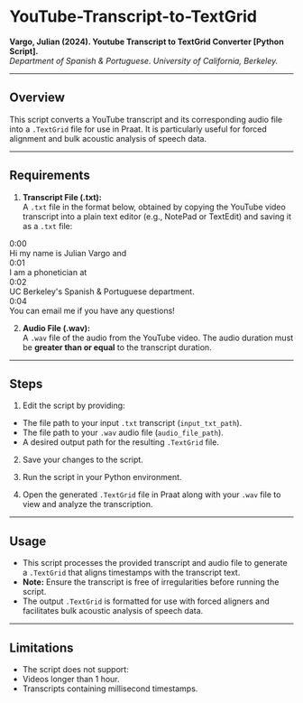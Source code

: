 # YouTube-Transcript-to-TextGrid

**Vargo, Julian (2024). Youtube Transcript to TextGrid Converter [Python Script].**  
*Department of Spanish & Portuguese. University of California, Berkeley.*

---

## **Overview**

This script converts a YouTube transcript and its corresponding audio file into a `.TextGrid` file for use in Praat. It is particularly useful for forced alignment and bulk acoustic analysis of speech data.

---

## **Requirements**

1. **Transcript File (.txt):**  
   A `.txt` file in the format below, obtained by copying the YouTube video transcript into a plain text editor (e.g., NotePad or TextEdit) and saving it as a `.txt` file:

0:00  
Hi my name is Julian Vargo and  
0:01  
I am a phonetician at  
0:02  
UC Berkeley's Spanish & Portuguese department.  
0:04  
You can email me if you have any questions!  


2. **Audio File (.wav):**  
A `.wav` file of the audio from the YouTube video. The audio duration must be **greater than or equal** to the transcript duration.

---

## **Steps**

1. Edit the script by providing:
- The file path to your input `.txt` transcript (`input_txt_path`).
- The file path to your `.wav` audio file (`audio_file_path`).
- A desired output path for the resulting `.TextGrid` file.

2. Save your changes to the script.

3. Run the script in your Python environment.

4. Open the generated `.TextGrid` file in Praat along with your `.wav` file to view and analyze the transcription.

---

## **Usage**

- This script processes the provided transcript and audio file to generate a `.TextGrid` that aligns timestamps with the transcript text.
- **Note:** Ensure the transcript is free of irregularities before running the script.
- The output `.TextGrid` is formatted for use with forced aligners and facilitates bulk acoustic analysis of speech data.

---

## **Limitations**

- The script does not support:
- Videos longer than 1 hour.
- Transcripts containing millisecond timestamps.
